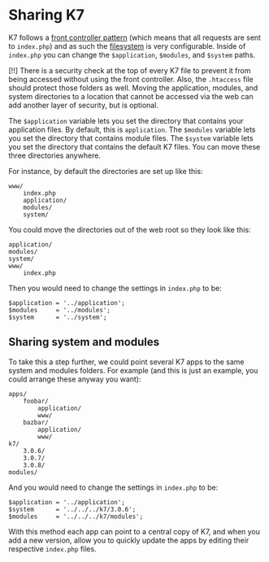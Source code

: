 # Sharing K7

K7 follows a [front controller pattern](http://en.wikipedia.org/wiki/Front_Controller_pattern "Front Controller pattern") (which means that all requests are sent to `index.php`) and as such the [filesystem](files) is very configurable.  Inside of `index.php` you can change the `$application`, `$modules`, and `$system` paths.

[!!] There is a security check at the top of every K7 file to prevent it from being accessed without using the front controller.  Also, the `.htaccess` file should protect those folders as well.  Moving the application, modules, and system directories to a location that cannot be accessed via the web can add another layer of security, but is optional.

The `$application` variable lets you set the directory that contains your application files. By default, this is `application`. The `$modules` variable lets you set the directory that contains module files. The `$system` variable lets you set the directory that contains the default K7 files. You can move these three directories anywhere.

For instance, by default the directories are set up like this:

    www/
        index.php
        application/
        modules/
        system/

You could move the directories out of the web root so they look like this:

    application/
    modules/
    system/
    www/
        index.php

Then you would need to change the settings in `index.php` to be:

    $application = '../application';
    $modules     = '../modules';
    $system      = '../system';

## Sharing system and modules

To take this a step further, we could point several K7 apps to the same system and modules folders.  For example (and this is just an example, you could arrange these anyway you want):

	apps/
		foobar/
			application/
			www/
		bazbar/
			application/
			www/
	k7/
		3.0.6/
		3.0.7/
		3.0.8/
	modules/

And you would need to change the settings in `index.php` to be:

	$application = '../application';
	$system      = '../../../k7/3.0.6';
	$modules     = '../../../k7/modules';

With this method each app can point to a central copy of K7, and when you add a new version, allow you to quickly update the apps by editing their respective `index.php` files.
